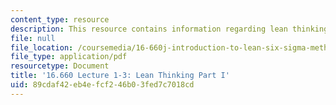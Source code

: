 ```yaml
---
content_type: resource
description: This resource contains information regarding lean thinking part I.
file: null
file_location: /coursemedia/16-660j-introduction-to-lean-six-sigma-methods-january-iap-2012/89cdaf42eb4efcf246b03fed7c7018cd_MIT16_660JIAP12_1-3part1.pdf
file_type: application/pdf
resourcetype: Document
title: '16.660 Lecture 1-3: Lean Thinking Part I'
uid: 89cdaf42-eb4e-fcf2-46b0-3fed7c7018cd
---
```

